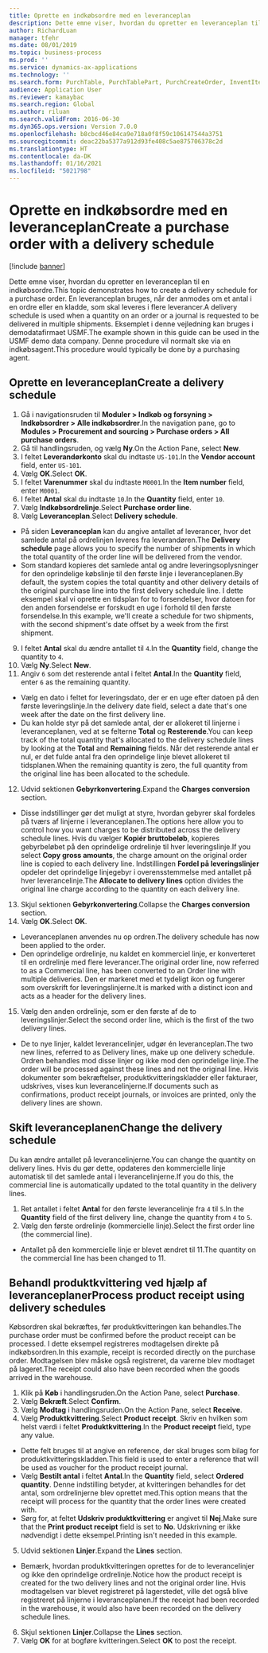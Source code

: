 ```yaml
---
title: Oprette en indkøbsordre med en leveranceplan
description: Dette emne viser, hvordan du opretter en leveranceplan til en indkøbsordre.
author: RichardLuan
manager: tfehr
ms.date: 08/01/2019
ms.topic: business-process
ms.prod: ''
ms.service: dynamics-ax-applications
ms.technology: ''
ms.search.form: PurchTable, PurchTablePart, PurchCreateOrder, InventItemIdLookupPurchase, PurchDeliverySchedule, PurchEditLines
audience: Application User
ms.reviewer: kamaybac
ms.search.region: Global
ms.author: riluan
ms.search.validFrom: 2016-06-30
ms.dyn365.ops.version: Version 7.0.0
ms.openlocfilehash: b8cbcd46e84ca9e718a0f8f59c106147544a3751
ms.sourcegitcommit: deac22ba5377a912d93fe408c5ae875706378c2d
ms.translationtype: HT
ms.contentlocale: da-DK
ms.lasthandoff: 01/16/2021
ms.locfileid: "5021798"
---
```

# <a name="create-a-purchase-order-with-a-delivery-schedule"></a><span data-ttu-id="ce0f0-103">Oprette en indkøbsordre med en leveranceplan</span><span class="sxs-lookup"><span data-stu-id="ce0f0-103">Create a purchase order with a delivery schedule</span></span>

[!include [banner](../../includes/banner.md)]

<span data-ttu-id="ce0f0-104">Dette emne viser, hvordan du opretter en leveranceplan til en indkøbsordre.</span><span class="sxs-lookup"><span data-stu-id="ce0f0-104">This topic demonstrates how to create a delivery schedule for a purchase order.</span></span> <span data-ttu-id="ce0f0-105">En leveranceplan bruges, når der anmodes om et antal i en ordre eller en kladde, som skal leveres i flere leverancer.</span><span class="sxs-lookup"><span data-stu-id="ce0f0-105">A delivery schedule is used when a quantity on an order or a journal is requested to be delivered in multiple shipments.</span></span> <span data-ttu-id="ce0f0-106">Eksemplet i denne vejledning kan bruges i demodatafirmaet USMF.</span><span class="sxs-lookup"><span data-stu-id="ce0f0-106">The example shown in this guide can be used in the USMF demo data company.</span></span> <span data-ttu-id="ce0f0-107">Denne procedure vil normalt ske via en indkøbsagent.</span><span class="sxs-lookup"><span data-stu-id="ce0f0-107">This procedure would typically be done by a purchasing agent.</span></span>

## <a name="create-a-delivery-schedule"></a><span data-ttu-id="ce0f0-108">Oprette en leveranceplan</span><span class="sxs-lookup"><span data-stu-id="ce0f0-108">Create a delivery schedule</span></span>
1. <span data-ttu-id="ce0f0-109">Gå i navigationsruden til **Moduler > Indkøb og forsyning > Indkøbsordrer > Alle indkøbsordrer**.</span><span class="sxs-lookup"><span data-stu-id="ce0f0-109">In the navigation pane, go to **Modules > Procurement and sourcing > Purchase orders > All purchase orders**.</span></span>
2. <span data-ttu-id="ce0f0-110">Gå til handlingsruden, og vælg **Ny**.</span><span class="sxs-lookup"><span data-stu-id="ce0f0-110">On the Action Pane, select **New**.</span></span>
3. <span data-ttu-id="ce0f0-111">I feltet **Leverandørkonto** skal du indtaste `US-101`.</span><span class="sxs-lookup"><span data-stu-id="ce0f0-111">In the **Vendor account** field, enter `US-101`.</span></span>
4. <span data-ttu-id="ce0f0-112">Vælg **OK**.</span><span class="sxs-lookup"><span data-stu-id="ce0f0-112">Select **OK**.</span></span>
5. <span data-ttu-id="ce0f0-113">I feltet **Varenummer** skal du indtaste `M0001`.</span><span class="sxs-lookup"><span data-stu-id="ce0f0-113">In the **Item number** field, enter `M0001`.</span></span>
6. <span data-ttu-id="ce0f0-114">I feltet **Antal** skal du indtaste `10`.</span><span class="sxs-lookup"><span data-stu-id="ce0f0-114">In the **Quantity** field, enter `10`.</span></span>
7. <span data-ttu-id="ce0f0-115">Vælg **Indkøbsordrelinje**.</span><span class="sxs-lookup"><span data-stu-id="ce0f0-115">Select **Purchase order line**.</span></span>
8. <span data-ttu-id="ce0f0-116">Vælg **Leveranceplan**.</span><span class="sxs-lookup"><span data-stu-id="ce0f0-116">Select **Delivery schedule**.</span></span>
- <span data-ttu-id="ce0f0-117">På siden **Leveranceplan** kan du angive antallet af leverancer, hvor det samlede antal på ordrelinjen leveres fra leverandøren.</span><span class="sxs-lookup"><span data-stu-id="ce0f0-117">The **Delivery schedule** page allows you to specify the number of shipments in which the total quantity of the order line will be delivered from the vendor.</span></span>  
- <span data-ttu-id="ce0f0-118">Som standard kopieres det samlede antal og andre leveringsoplysninger for den oprindelige købslinje til den første linje i leveranceplanen.</span><span class="sxs-lookup"><span data-stu-id="ce0f0-118">By default, the system copies the total quantity and other delivery details of the original purchase line into the first delivery schedule line.</span></span> <span data-ttu-id="ce0f0-119">I dette eksempel skal vi oprette en tidsplan for to forsendelser, hvor datoen for den anden forsendelse er forskudt en uge i forhold til den første forsendelse.</span><span class="sxs-lookup"><span data-stu-id="ce0f0-119">In this example, we'll create a schedule for two shipments, with the second shipment's date offset by a week from the first shipment.</span></span>  
9. <span data-ttu-id="ce0f0-120">I feltet **Antal** skal du ændre antallet til `4`.</span><span class="sxs-lookup"><span data-stu-id="ce0f0-120">In the **Quantity** field, change the quantity to `4`.</span></span>
10. <span data-ttu-id="ce0f0-121">Vælg **Ny**.</span><span class="sxs-lookup"><span data-stu-id="ce0f0-121">Select **New**.</span></span>
11. <span data-ttu-id="ce0f0-122">Angiv `6` som det resterende antal i feltet **Antal**.</span><span class="sxs-lookup"><span data-stu-id="ce0f0-122">In the **Quantity** field, enter `6` as the remaining quantity.</span></span>
- <span data-ttu-id="ce0f0-123">Vælg en dato i feltet for leveringsdato, der er en uge efter datoen på den første leveringslinje.</span><span class="sxs-lookup"><span data-stu-id="ce0f0-123">In the delivery date field, select a date that's one week after the date on the first delivery line.</span></span>  
- <span data-ttu-id="ce0f0-124">Du kan holde styr på det samlede antal, der er allokeret til linjerne i leveranceplanen, ved at se felterne **Total** og **Resterende**.</span><span class="sxs-lookup"><span data-stu-id="ce0f0-124">You can keep track of the total quantity that's allocated to the delivery schedule lines by looking at the **Total** and **Remaining** fields.</span></span> <span data-ttu-id="ce0f0-125">Når det resterende antal er nul, er det fulde antal fra den oprindelige linje blevet allokeret til tidsplanen.</span><span class="sxs-lookup"><span data-stu-id="ce0f0-125">When the remaining quantity is zero, the full quantity from the original line has been allocated to the schedule.</span></span>  
12. <span data-ttu-id="ce0f0-126">Udvid sektionen **Gebyrkonvertering**.</span><span class="sxs-lookup"><span data-stu-id="ce0f0-126">Expand the **Charges conversion** section.</span></span>
- <span data-ttu-id="ce0f0-127">Disse indstillinger gør det muligt at styre, hvordan gebyrer skal fordeles på tværs af linjerne i leveranceplanen.</span><span class="sxs-lookup"><span data-stu-id="ce0f0-127">The options here allow you to control how you want charges to be distributed across the delivery schedule lines.</span></span> <span data-ttu-id="ce0f0-128">Hvis du vælger **Kopiér bruttobeløb**, kopieres gebyrbeløbet på den oprindelige ordrelinje til hver leveringslinje.</span><span class="sxs-lookup"><span data-stu-id="ce0f0-128">If you select **Copy gross amounts**, the charge amount on the original order line is copied to each delivery line.</span></span> <span data-ttu-id="ce0f0-129">Indstillingen **Fordel på leveringslinjer** opdeler det oprindelige linjegebyr i overensstemmelse med antallet på hver leverancelinje.</span><span class="sxs-lookup"><span data-stu-id="ce0f0-129">The **Allocate to delivery lines** option divides the original line charge according to the quantity on each delivery line.</span></span>  
13. <span data-ttu-id="ce0f0-130">Skjul sektionen **Gebyrkonvertering**.</span><span class="sxs-lookup"><span data-stu-id="ce0f0-130">Collapse the **Charges conversion** section.</span></span>
14. <span data-ttu-id="ce0f0-131">Vælg **OK**.</span><span class="sxs-lookup"><span data-stu-id="ce0f0-131">Select **OK**.</span></span>
- <span data-ttu-id="ce0f0-132">Leveranceplanen anvendes nu op ordren.</span><span class="sxs-lookup"><span data-stu-id="ce0f0-132">The delivery schedule has now been applied to the order.</span></span>  
- <span data-ttu-id="ce0f0-133">Den oprindelige ordrelinje, nu kaldet en kommerciel linje, er konverteret til en ordrelinje med flere leverancer.</span><span class="sxs-lookup"><span data-stu-id="ce0f0-133">The original order line, now referred to as a Commercial line, has been converted to an Order line with multiple deliveries.</span></span> <span data-ttu-id="ce0f0-134">Den er markeret med et tydeligt ikon og fungerer som overskrift for leveringslinjerne.</span><span class="sxs-lookup"><span data-stu-id="ce0f0-134">It is marked with a distinct icon and acts as a header for the delivery lines.</span></span>  
15. <span data-ttu-id="ce0f0-135">Vælg den anden ordrelinje, som er den første af de to leveringslinjer.</span><span class="sxs-lookup"><span data-stu-id="ce0f0-135">Select the second order line, which is the first of the two delivery lines.</span></span>
- <span data-ttu-id="ce0f0-136">De to nye linjer, kaldet leverancelinjer, udgør én leveranceplan.</span><span class="sxs-lookup"><span data-stu-id="ce0f0-136">The two new lines, referred to as Delivery lines, make up one delivery schedule.</span></span> <span data-ttu-id="ce0f0-137">Ordren behandles mod disse linjer og ikke mod den oprindelige linje.</span><span class="sxs-lookup"><span data-stu-id="ce0f0-137">The order will be processed against these lines and not the original line.</span></span> <span data-ttu-id="ce0f0-138">Hvis dokumenter som bekræftelser, produktkvitteringskladder eller fakturaer, udskrives, vises kun leverancelinjerne.</span><span class="sxs-lookup"><span data-stu-id="ce0f0-138">If documents such as confirmations, product receipt journals, or invoices are printed, only the delivery lines are shown.</span></span>  

## <a name="change-the-delivery-schedule"></a><span data-ttu-id="ce0f0-139">Skift leveranceplanen</span><span class="sxs-lookup"><span data-stu-id="ce0f0-139">Change the delivery schedule</span></span>
<span data-ttu-id="ce0f0-140">Du kan ændre antallet på leverancelinjerne.</span><span class="sxs-lookup"><span data-stu-id="ce0f0-140">You can change the quantity on delivery lines.</span></span> <span data-ttu-id="ce0f0-141">Hvis du gør dette, opdateres den kommercielle linje automatisk til det samlede antal i leverancelinjerne.</span><span class="sxs-lookup"><span data-stu-id="ce0f0-141">If you do this, the commercial line is automatically updated to the total quantity in the delivery lines.</span></span>  
1. <span data-ttu-id="ce0f0-142">Ret antallet i feltet **Antal** for den første leverancelinje fra `4` til `5`.</span><span class="sxs-lookup"><span data-stu-id="ce0f0-142">In the **Quantity** field of the first delivery line, change the quantity from `4` to `5`.</span></span>
2. <span data-ttu-id="ce0f0-143">Vælg den første ordrelinje (kommercielle linje).</span><span class="sxs-lookup"><span data-stu-id="ce0f0-143">Select the first order line (the commercial line).</span></span>  
- <span data-ttu-id="ce0f0-144">Antallet på den kommercielle linje er blevet ændret til 11.</span><span class="sxs-lookup"><span data-stu-id="ce0f0-144">The quantity on the commercial line has been changed to 11.</span></span>  

## <a name="process-product-receipt-using-delivery-schedules"></a><span data-ttu-id="ce0f0-145">Behandl produktkvittering ved hjælp af leveranceplaner</span><span class="sxs-lookup"><span data-stu-id="ce0f0-145">Process product receipt using delivery schedules</span></span>
<span data-ttu-id="ce0f0-146">Købsordren skal bekræftes, før produktkvitteringen kan behandles.</span><span class="sxs-lookup"><span data-stu-id="ce0f0-146">The purchase order must be confirmed before the product receipt can be processed.</span></span> <span data-ttu-id="ce0f0-147">I dette eksempel registreres modtagelsen direkte på indkøbsordren.</span><span class="sxs-lookup"><span data-stu-id="ce0f0-147">In this example, receipt is recorded directly on the purchase order.</span></span> <span data-ttu-id="ce0f0-148">Modtagelsen blev måske også registreret, da varerne blev modtaget på lageret.</span><span class="sxs-lookup"><span data-stu-id="ce0f0-148">The receipt could also have been recorded when the goods arrived in the warehouse.</span></span>  
1. <span data-ttu-id="ce0f0-149">Klik på **Køb** i handlingsruden.</span><span class="sxs-lookup"><span data-stu-id="ce0f0-149">On the Action Pane, select **Purchase**.</span></span>
2. <span data-ttu-id="ce0f0-150">Vælg **Bekræft**.</span><span class="sxs-lookup"><span data-stu-id="ce0f0-150">Select **Confirm**.</span></span>
3. <span data-ttu-id="ce0f0-151">Vælg **Modtag** i handlingsruden.</span><span class="sxs-lookup"><span data-stu-id="ce0f0-151">On the Action Pane, select **Receive**.</span></span>
4. <span data-ttu-id="ce0f0-152">Vælg **Produktkvittering**.</span><span class="sxs-lookup"><span data-stu-id="ce0f0-152">Select **Product receipt**.</span></span> <span data-ttu-id="ce0f0-153">Skriv en hvilken som helst værdi i feltet **Produktkvittering**.</span><span class="sxs-lookup"><span data-stu-id="ce0f0-153">In the **Product receipt** field, type any value.</span></span>
- <span data-ttu-id="ce0f0-154">Dette felt bruges til at angive en reference, der skal bruges som bilag for produktkvitteringskladden.</span><span class="sxs-lookup"><span data-stu-id="ce0f0-154">This field is used to enter a reference that will be used as voucher for the product receipt journal.</span></span>  
- <span data-ttu-id="ce0f0-155">Vælg **Bestilt antal** i feltet **Antal**.</span><span class="sxs-lookup"><span data-stu-id="ce0f0-155">In the **Quantity** field, select **Ordered quantity**.</span></span> <span data-ttu-id="ce0f0-156">Denne indstilling betyder, at kvitteringen behandles for det antal, som ordrelinjerne blev oprettet med.</span><span class="sxs-lookup"><span data-stu-id="ce0f0-156">This option means that the receipt will process for the quantity that the order lines were created with.</span></span>  
- <span data-ttu-id="ce0f0-157">Sørg for, at feltet **Udskriv produktkvittering** er angivet til **Nej**.</span><span class="sxs-lookup"><span data-stu-id="ce0f0-157">Make sure that the **Print product receipt** field is set to **No**.</span></span> <span data-ttu-id="ce0f0-158">Udskrivning er ikke nødvendigt i dette eksempel.</span><span class="sxs-lookup"><span data-stu-id="ce0f0-158">Printing isn't needed in this example.</span></span>  
5. <span data-ttu-id="ce0f0-159">Udvid sektionen **Linjer**.</span><span class="sxs-lookup"><span data-stu-id="ce0f0-159">Expand the **Lines** section.</span></span>
- <span data-ttu-id="ce0f0-160">Bemærk, hvordan produktkvitteringen oprettes for de to leverancelinjer og ikke den oprindelige ordrelinje.</span><span class="sxs-lookup"><span data-stu-id="ce0f0-160">Notice how the product receipt is created for the two delivery lines and not the original order line.</span></span> <span data-ttu-id="ce0f0-161">Hvis modtagelsen var blevet registreret på lagerstedet, ville det også blive registreret på linjerne i leveranceplanen.</span><span class="sxs-lookup"><span data-stu-id="ce0f0-161">If the receipt had been recorded in the warehouse, it would also have been recorded on the delivery schedule lines.</span></span>  
6. <span data-ttu-id="ce0f0-162">Skjul sektionen **Linjer**.</span><span class="sxs-lookup"><span data-stu-id="ce0f0-162">Collapse the **Lines** section.</span></span>
7. <span data-ttu-id="ce0f0-163">Vælg **OK** for at bogføre kvitteringen.</span><span class="sxs-lookup"><span data-stu-id="ce0f0-163">Select **OK** to post the receipt.</span></span>

